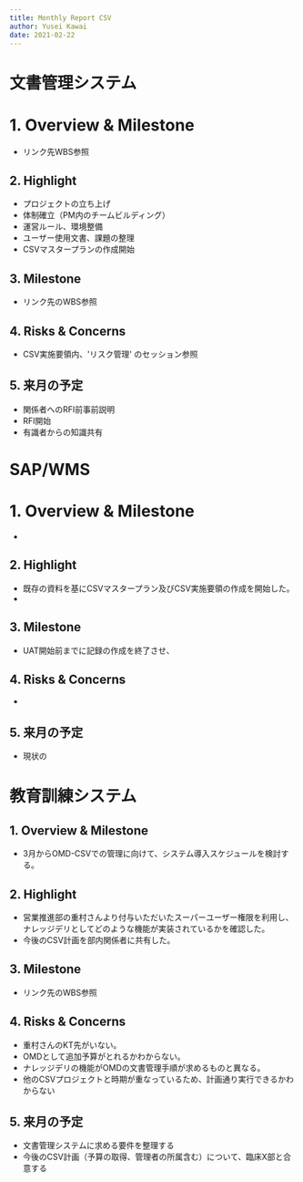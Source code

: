 ```yaml
---
title: Monthly Report CSV
author: Yusei Kawai
date: 2021-02-22
---
```


# 文書管理システム
# 1. Overview & Milestone
* リンク先WBS参照

## 2. Highlight
* プロジェクトの立ち上げ
* 体制確立（PM内のチームビルディング）
* 運営ルール、環境整備
* ユーザー使用文書、課題の整理
* CSVマスタープランの作成開始

## 3. Milestone
* リンク先のWBS参照

## 4. Risks & Concerns
* CSV実施要領内、'リスク管理' のセッション参照

## 5. 来月の予定
* 関係者へのRFI前事前説明
* RFI開始
* 有識者からの知識共有

# SAP/WMS
# 1. Overview & Milestone
* 

## 2. Highlight
* 既存の資料を基にCSVマスタープラン及びCSV実施要領の作成を開始した。
* 

## 3. Milestone
* UAT開始前までに記録の作成を終了させ、

## 4. Risks & Concerns
* 

## 5. 来月の予定
* 現状の



# 教育訓練システム
## 1. Overview & Milestone
* 3月からOMD-CSVでの管理に向けて、システム導入スケジュールを検討する。

## 2. Highlight
* 営業推進部の重村さんより付与いただいたスーパーユーザー権限を利用し、ナレッジデリとしてどのような機能が実装されているかを確認した。
* 今後のCSV計画を部内関係者に共有した。

## 3. Milestone
* リンク先のWBS参照

## 4. Risks & Concerns
* 重村さんのKT先がいない。
* OMDとして追加予算がとれるかわからない。
* ナレッジデリの機能がOMDの文書管理手順が求めるものと異なる。
* 他のCSVプロジェクトと時期が重なっているため、計画通り実行できるかわからない

## 5. 来月の予定
* 文書管理システムに求める要件を整理する
* 今後のCSV計画（予算の取得、管理者の所属含む）について、臨床X部と合意する


